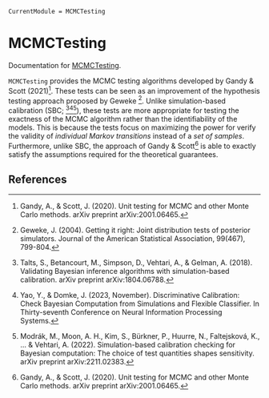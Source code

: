 ```@meta
CurrentModule = MCMCTesting
```

# MCMCTesting

Documentation for [MCMCTesting](https://github.com/Red-Portal/MCMCTesting.jl).

`MCMCTesting` provides the MCMC testing algorithms developed by Gandy & Scott (2021)[^GS2021].
These tests can be seen as an improvement of the hypothesis testing approach proposed by Geweke [^G2004].
Unlike simulation-based calibration (SBC; [^T2018][^YD2023][^MMKBPBHFGV2022]), these tests are more appropriate for testing the exactness of the MCMC algorithm rather than the identifiability of the models.
This is because the tests focus on maximizing the power for verify the validity of *individual Markov transitions* instead of a *set of samples*.
Furthermore, unlike SBC, the approach of Gandy & Scott[^GS2021] is able to exactly satisfy the assumptions required for the theoretical guarantees.

## References
[^GS2021]: Gandy, A., & Scott, J. (2020). Unit testing for MCMC and other Monte Carlo methods. arXiv preprint arXiv:2001.06465.
[^G2004]: Geweke, J. (2004). Getting it right: Joint distribution tests of posterior simulators. Journal of the American Statistical Association, 99(467), 799-804.
[^T2018]: Talts, S., Betancourt, M., Simpson, D., Vehtari, A., & Gelman, A. (2018). Validating Bayesian inference algorithms with simulation-based calibration. arXiv preprint arXiv:1804.06788.
[^YD2023]: Yao, Y., & Domke, J. (2023, November). Discriminative Calibration: Check Bayesian Computation from Simulations and Flexible Classifier. In Thirty-seventh Conference on Neural Information Processing Systems.
[^MMKBPBHFGV2022]: Modrák, M., Moon, A. H., Kim, S., Bürkner, P., Huurre, N., Faltejsková, K., ... & Vehtari, A. (2022). Simulation-based calibration checking for Bayesian computation: The choice of test quantities shapes sensitivity. arXiv preprint arXiv:2211.02383.

